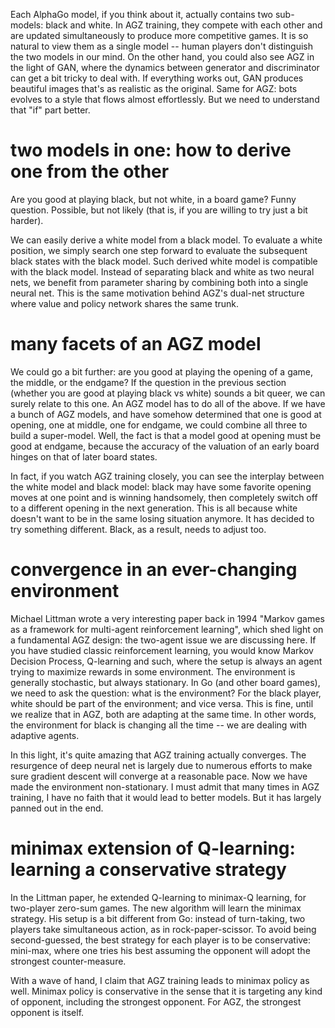 Each AlphaGo model, if you think about it, actually contains two sub-models: black and white. In AGZ training,
they compete with each other and are updated simultaneously to produce more competitive games. It is so natural
to view them as a single model -- human players don't distinguish the two models in our mind. On the other hand, you could also
see AGZ in the light of GAN, where the dynamics between generator and discriminator can get a bit tricky to deal
with. If everything works out, GAN produces beautiful images that's as realistic as the original. Same for AGZ:
bots evolves to a style that flows almost effortlessly. But we need to understand that "if" part better.

# two models in one: how to derive one from the other
Are you good at playing black, but not white, in a board game? Funny question. Possible, but not likely (that is, if you 
are willing to try just a bit harder).

We can easily derive a white model from a black model. To evaluate a white position, we simply search one step
forward to evaluate the subsequent black states with the black model. Such derived white model is compatible with
the black model. Instead of separating black and white as two neural nets, we benefit from parameter sharing
by combining both into a single neural net. This is the same motivation behind AGZ's dual-net structure where
value and policy network shares the same trunk.

# many facets of an AGZ model
We could go a bit further: are you good at playing the opening of a game, the middle, or the endgame? If the question
in the previous section (whether you are good at playing black vs white) sounds a bit queer, we can surely 
relate to this one. An AGZ model has to do all of the above. 
If we have a bunch of AGZ models, and have somehow determined that one is good at opening, one at middle, one for endgame, we could combine all
three to build a super-model. Well, the fact is that a model good at opening must be good at endgame, because the accuracy of 
the valuation of an early board hinges on that of later board states. 

In fact, if you watch AGZ training closely, you can see the interplay between the white model and black model: black
may have some favorite opening moves at one point and is winning handsomely, then completely switch off to a different 
opening in the next generation. This is all because white doesn't want to be in the same losing situation anymore.
It has decided to try something different. Black, as a result, needs to adjust too.

# convergence in an ever-changing environment
Michael Littman wrote a very interesting paper back in 1994 
"Markov games as a framework for multi-agent reinforcement learning", which shed 
light on a fundamental AGZ design: the two-agent issue we are discussing here. If you have studied classic reinforcement
learning, you would know Markov Decision Process, Q-learning and such, where the setup is always an agent trying to
maximize rewards in some environment. The environment is generally stochastic, but always stationary. In Go (and other
board games), we need to ask the question: what is the environment? For the black player, white should be part of the
environment; and vice versa. This is fine, until we realize that in AGZ, both are adapting at the same time. In other words,
the environment for black is changing all the time -- we are dealing with adaptive agents.

In this light, it's quite amazing that AGZ training actually converges. The resurgence of deep neural net
is largely due to numerous efforts to make sure gradient descent will converge at a reasonable pace. Now we have made
the environment non-stationary. I must admit that many times in AGZ training, I have no faith that it would lead to
better models. But it has largely panned out in the end.

# minimax extension of Q-learning: learning a conservative strategy
In the Littman paper, he extended Q-learning to minimax-Q learning, for two-player zero-sum games. The new
algorithm will learn the minimax strategy. His setup is a bit different from Go: instead of turn-taking, two players
take simultaneous action, as in rock-paper-scissor. To avoid being second-guessed, the best strategy for each player is
to be conservative: mini-max, where one tries his best assuming the opponent will adopt the strongest counter-measure.

With a wave of hand, I claim that AGZ training leads to minimax policy as well. Minimax policy is conservative in the
sense that it is targeting any kind of opponent, including the strongest opponent. For AGZ, the strongest opponent is
itself.
